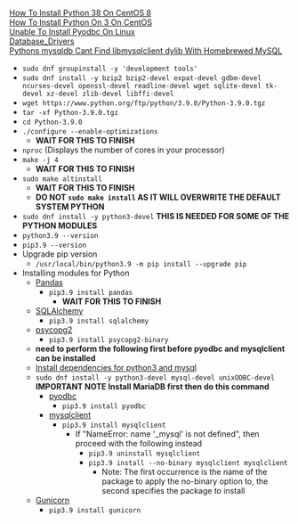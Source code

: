 [How To Install Python 38 On CentOS 8](https://linuxize.com/post/how-to-install-python-3-8-on-centos-8/)<br />
[How To Install Python On 3 On CentOS](https://computingforgeeks.com/how-to-install-python-on-3-on-centos/)<br />
[Unable To Install Pyodbc On Linux](https://stackoverflow.com/questions/2960339/unable-to-install-pyodbc-on-linux)<br />
[Database_Drivers](https://crateanon.readthedocs.io/en/latest/installation/database_drivers.html)<br />
[Pythons mysqldb Cant Find libmysqlclient dylib With Homebrewed MySQL](https://stackoverflow.com/questions/34536914/pythons-mysqldb-can-t-find-libmysqlclient-dylib-with-homebrewed-mysql)
* `sudo dnf groupinstall -y 'development tools'`
* `sudo dnf install -y bzip2 bzip2-devel expat-devel gdbm-devel ncurses-devel openssl-devel readline-devel wget sqlite-devel tk-devel xz-devel zlib-devel libffi-devel`
* `wget https://www.python.org/ftp/python/3.9.0/Python-3.9.0.tgz`
* `tar -xf Python-3.9.0.tgz`
* `cd Python-3.9.0`
* `./configure --enable-optimizations`
  * **WAIT FOR THIS TO FINISH**
* `nproc` (Displays the number of cores in your processor)
* `make -j 4`
  * **WAIT FOR THIS TO FINISH**
* `sudo make altinstall`
  * **WAIT FOR THIS TO FINISH**
  * **DO NOT `sudo make install` AS IT WILL OVERWRITE THE DEFAULT SYSTEM PYTHON**
* `sudo dnf install -y python3-devel` **THIS IS NEEDED FOR SOME OF THE PYTHON MODULES**
* `python3.9 --version`
* `pip3.9 --version`
* Upgrade pip version
  * `/usr/local/bin/python3.9 -m pip install --upgrade pip`
* Installing modules for Python
  * [Pandas](https://pypi.org/project/pandas/)
    * `pip3.9 install pandas`
      * **WAIT FOR THIS TO FINISH**
  * [SQLAlchemy](https://pypi.org/project/SQLAlchemy/)
    * `pip3.9 install sqlalchemy`
  * [psycopg2](https://pypi.org/project/psycopg2/)
    * `pip3.9 install psycopg2-binary`
  * **need to perform the following first before pyodbc and mysqlclient can be installed**
  * [Install dependencies for python3 and mysql](https://stackoverflow.com/questions/21530577/fatal-error-python-h-no-such-file-or-directory)
  * `sudo dnf install -y python3-devel mysql-devel unixODBC-devel` **IMPORTANT NOTE Install MariaDB first then do this command**
    * [pyodbc](https://pypi.org/project/pyodbc/)
      * `pip3.9 install pyodbc`
    * [mysqlclient](https://pypi.org/project/mysqlclient/)
      * `pip3.9 install mysqlclient`
        * If "NameError: name '\_mysql' is not defined", then proceed with the following instead
          * `pip3.9 uninstall mysqlclient`
          * `pip3.9 install --no-binary mysqlclient mysqlclient`
            * Note: The first occurrence is the name of the package to apply the no-binary option to, the second specifies the package to install
  * [Gunicorn](https://pypi.org/project/gunicorn/)
    * `pip3.9 install gunicorn`
